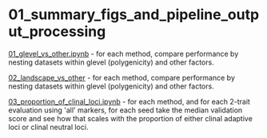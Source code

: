 # 01_summary_figs_and_pipeline_output_processing

[01_glevel_vs_other.ipynb](https://nbviewer.org/github/ModelValidationProgram/MVP-offsets/blob/main/02_analysis/01_summary_figs_and_pipeline_output_processing/01_glevel_vs_other.ipynb) - for each method, compare performance by nesting datasets within glevel (polygenicity) and other factors.

[02_landscape_vs_other](https://nbviewer.org/github/ModelValidationProgram/MVP-offsets/blob/main/02_analysis/01_summary_figs_and_pipeline_output_processing/02_landscape_vs_other.ipynb) - for each method, compare performance by nesting datasets within glevel (polygenicity) and other factors.

[03_proportion_of_clinal_loci.ipynb](https://nbviewer.org/github/ModelValidationProgram/MVP-offsets/blob/main/02_analysis/01_summary_figs_and_pipeline_output_processing/03_proportion_of_clinal_loci.ipynb) - for each method, and for each 2-trait evaluation using 'all' markers, for each seed take the median validation score and see how that scales with the proportion of either clinal adaptive loci or clinal neutral loci.

